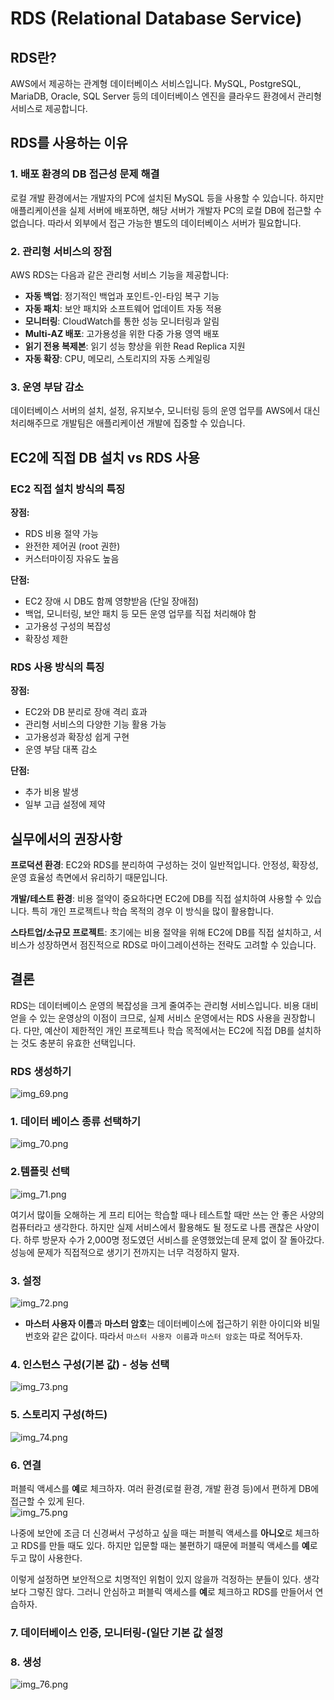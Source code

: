 # RDS (Relational Database Service)

## RDS란?

AWS에서 제공하는 관계형 데이터베이스 서비스입니다. MySQL, PostgreSQL, MariaDB, Oracle, SQL Server 등의 데이터베이스 엔진을 클라우드 환경에서 관리형 서비스로 제공합니다.

## RDS를 사용하는 이유

### 1. 배포 환경의 DB 접근성 문제 해결

로컬 개발 환경에서는 개발자의 PC에 설치된 MySQL 등을 사용할 수 있습니다. 하지만 애플리케이션을 실제 서버에 배포하면, 해당 서버가 개발자 PC의 로컬 DB에 접근할 수 없습니다. 따라서 외부에서 접근 가능한 별도의 데이터베이스 서버가 필요합니다.

### 2. 관리형 서비스의 장점

AWS RDS는 다음과 같은 관리형 서비스 기능을 제공합니다:

- **자동 백업**: 정기적인 백업과 포인트-인-타임 복구 기능
- **자동 패치**: 보안 패치와 소프트웨어 업데이트 자동 적용
- **모니터링**: CloudWatch를 통한 성능 모니터링과 알림
- **Multi-AZ 배포**: 고가용성을 위한 다중 가용 영역 배포
- **읽기 전용 복제본**: 읽기 성능 향상을 위한 Read Replica 지원
- **자동 확장**: CPU, 메모리, 스토리지의 자동 스케일링

### 3. 운영 부담 감소

데이터베이스 서버의 설치, 설정, 유지보수, 모니터링 등의 운영 업무를 AWS에서 대신 처리해주므로 개발팀은 애플리케이션 개발에 집중할 수 있습니다.

## EC2에 직접 DB 설치 vs RDS 사용

### EC2 직접 설치 방식의 특징

**장점:**

- RDS 비용 절약 가능
- 완전한 제어권 (root 권한)
- 커스터마이징 자유도 높음

**단점:**

- EC2 장애 시 DB도 함께 영향받음 (단일 장애점)
- 백업, 모니터링, 보안 패치 등 모든 운영 업무를 직접 처리해야 함
- 고가용성 구성의 복잡성
- 확장성 제한

### RDS 사용 방식의 특징

**장점:**

- EC2와 DB 분리로 장애 격리 효과
- 관리형 서비스의 다양한 기능 활용 가능
- 고가용성과 확장성 쉽게 구현
- 운영 부담 대폭 감소

**단점:**

- 추가 비용 발생
- 일부 고급 설정에 제약

## 실무에서의 권장사항

**프로덕션 환경**: EC2와 RDS를 분리하여 구성하는 것이 일반적입니다. 안정성, 확장성, 운영 효율성 측면에서 유리하기 때문입니다.

**개발/테스트 환경**: 비용 절약이 중요하다면 EC2에 DB를 직접 설치하여 사용할 수 있습니다. 특히 개인 프로젝트나 학습 목적의 경우 이 방식을 많이 활용합니다.

**스타트업/소규모 프로젝트**: 초기에는 비용 절약을 위해 EC2에 DB를 직접 설치하고, 서비스가 성장하면서 점진적으로 RDS로 마이그레이션하는 전략도 고려할 수 있습니다.

## 결론

RDS는 데이터베이스 운영의 복잡성을 크게 줄여주는 관리형 서비스입니다. 비용 대비 얻을 수 있는 운영상의 이점이 크므로, 실제 서비스 운영에서는 RDS 사용을 권장합니다. 다만, 예산이 제한적인 개인 프로젝트나 학습 목적에서는 EC2에 직접 DB를 설치하는 것도 충분히 유효한 선택입니다.
  
### RDS 생성하기
![img_69.png](../img/img_69.png)  
  
### 1. 데이터 베이스 종류 선택하기
![img_70.png](../img/img_70.png)  
  
### 2.템플릿 선택
![img_71.png](../img/img_71.png)

여기서 많이들 오해하는 게 프리 티어는 학습할 때나 테스트할 때만 쓰는 안 좋은 사양의 컴퓨터라고 생각한다. 하지만 실제 서비스에서 활용해도 될 정도로 나름 괜찮은 사양이다. 하루 방문자 수가 2,000명 정도였던 서비스를 운영했었는데 문제 없이 잘 돌아갔다. 성능에 문제가 직접적으로 생기기 전까지는 너무 걱정하지 말자.

### 3. 설정
![img_72.png](../img/img_72.png)  

- **마스터 사용자 이름**과 **마스터 암호**는 데이터베이스에 접근하기 위한 아이디와 비밀번호와 같은 값이다. 따라서 `마스터 사용자 이름`과 `마스터 암호`는 따로 적어두자.
### 4. 인스턴스 구성(기본 값) - 성능 선택  
![img_73.png](../img/img_73.png)  
  
### 5. 스토리지 구성(하드)  
![img_74.png](../img/img_74.png)  

### 6. 연결

퍼블릭 액세스를 **예**로 체크하자. 여러 환경(로컬 환경, 개발 환경 등)에서 편하게 DB에 접근할 수 있게 된다.  
![img_75.png](../img/img_75.png)  

나중에 보안에 조금 더 신경써서 구성하고 싶을 때는 퍼블릭 액세스를 **아니오**로 체크하고 RDS를 만들 때도 있다. 하지만 입문할 때는 불편하기 때문에 퍼블릭 액세스를 **예**로 두고 많이 사용한다.

이렇게 설정하면 보안적으로 치명적인 위험이 있지 않을까 걱정하는 분들이 있다. 생각보다 그렇진 않다. 그러니 안심하고 퍼블릭 액세스를 **예**로 체크하고 RDS를 만들어서 연습하자.  

### 7. 데이터베이스 인증, 모니터링-(일단 기본 값 설정  
  
### 8. 생성
![img_76.png](../img/img_76.png)